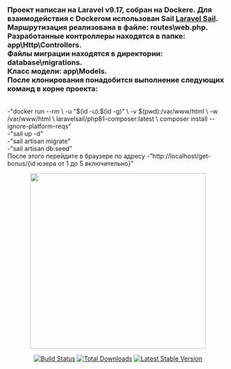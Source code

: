 <h3> Проект написан на Laravel v9.17, собран на Dockere.
Для взаимодействия с Dockeroм использован Sail <a href="https://laravel.com/docs/9.x/sail">Laravel Sail</a>.
<br/>
Маршрутизация реализована в файле: routes\web.php.
<br/>
Разработанные контроллеры находятся в папке: app\Http\Controllers.
<br/>
Файлы миграции находятся в директории: database\migrations.
<br/>
Класс модели: app\Models.
<br/>
После клонирования понадобится выполнение следующих команд в корне проекта:</h3> <br/> 
-"docker run --rm \
    -u "$(id -u):$(id -g)" \
    -v $(pwd):/var/www/html \
    -w /var/www/html \
    laravelsail/php81-composer:latest \
    composer install --ignore-platform-reqs"
<br/> 
-"sail up -d"
<br/>
-"sail artisan migrate"
<br/>
-"sail artisan db:seed"
<br/>
После этого перейдите в браузере по адресу 
-"http://localhost/get-bonus/{id юзера от 1 до 5 включительно}"

<p align="center">
<a href="https://laravel.com" target="_blank">
<img src="https://raw.githubusercontent.com/laravel/art/master/logo-lockup/5%20SVG/2%20CMYK/1%20Full%20Color/laravel-logolockup-cmyk-red.svg" width="400"></a></p>

<p align="center">
<a href="https://travis-ci.org/laravel/framework"><img src="https://travis-ci.org/laravel/framework.svg" alt="Build Status"></a>
<a href="https://packagist.org/packages/laravel/framework"><img src="https://img.shields.io/packagist/dt/laravel/framework" alt="Total Downloads"></a>
<a href="https://packagist.org/packages/laravel/framework"><img src="https://img.shields.io/packagist/v/laravel/framework" alt="Latest Stable Version"></a>

